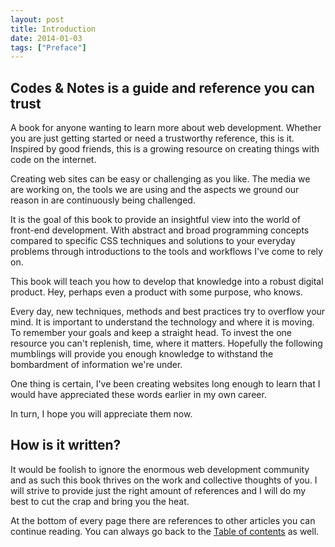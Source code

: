 ```yaml
---
layout: post
title: Introduction
date: 2014-01-03
tags: ["Preface"]
---
```


## Codes & Notes is a guide and reference you can trust

A book for anyone wanting to learn more about web development. Whether you are just getting started or need a trustworthy reference, this is it. Inspired by good friends, this is a growing resource on creating things with code on the internet.

Creating web sites can be easy or challenging as you like. The media we are working on, the tools we are using and the aspects we ground our reason in are continuously being challenged.

It is the goal of this book to provide an insightful view into the world of front-end development. With abstract and broad programming concepts compared to specific CSS techniques and solutions to your everyday problems through introductions to the tools and workflows I've come to rely on.

This book will teach you how to develop that knowledge into a robust digital product. Hey, perhaps even a product with some purpose, who knows.

Every day, new techniques, methods and best practices try to overflow your mind. It is important to understand the technology and where it is moving. To remember your goals and keep a straight head. To invest the one resource you can't replenish, time, where it matters. Hopefully the following mumblings will provide you enough knowledge to withstand the bombardment of information we're under.

One thing is certain, I've been creating websites long enough to learn that I would have appreciated these words earlier in my own career.

In turn, I hope you will appreciate them now.

## How is it written?

It would be foolish to ignore the enormous web development community and as such this book thrives on the work and collective thoughts of you. I will strive to provide just the right amount of references and I will do my best to cut the crap and bring you the heat.

At the bottom of every page there are references to other articles you can continue reading. You can always go back to the [Table of contents](http://codesandnotes.com#toc) as well.